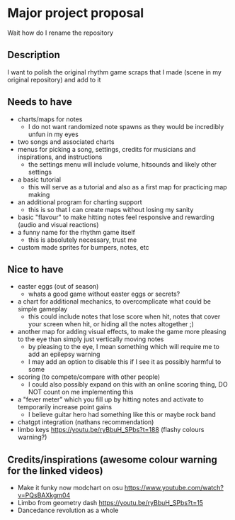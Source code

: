 # Major project proposal
Wait how do I rename the repository

## Description
I want to polish the original rhythm game scraps that I made (scene in my original repository) and add to it

## Needs to have
- charts/maps for notes
  - I do not want randomized note spawns as they would be incredibly unfun in my eyes
- two songs and associated charts
- menus for picking a song, settings, credits for musicians and inspirations, and instructions
  - the settings menu will include volume, hitsounds and likely other settings
- a basic tutorial
  - this will serve as a tutorial and also as a first map for practicing map making
- an additional program for charting support
  - this is so that I can create maps without losing my sanity
- basic "flavour" to make hitting notes feel responsive and rewarding (audio and visual reactions)
- a funny name for the rhythm game itself
  - this is absolutely necessary, trust me
- custom made sprites for bumpers, notes, etc

## Nice to have
- easter eggs (out of season)
  - whats a good game without easter eggs or secrets?
- a chart for additional mechanics, to overcomplicate what could be simple gameplay
  - this could include notes that lose score when hit, notes that cover your screen when hit, or hiding all the notes altogether ;)
- another map for adding visual effects, to make the game more pleasing to the eye than simply just vertically moving notes
  - by pleasing to the eye, I mean something which will require me to add an epilepsy warning
  - I may add an option to disable this if I see it as possibly harmful to some
- scoring (to compete/compare with other people)
  - I could also possibly expand on this with an online scoring thing, DO NOT count on me implementing this
- a "fever meter" which you fill up by hitting notes and activate to temporarily increase point gains
  - I believe guitar hero had something like this or maybe rock band
- chatgpt integration (nathans recommendation)
- limbo keys https://youtu.be/ryBbuH_SPbs?t=188 (flashy colours warning?)

## Credits/inspirations (awesome colour warning for the linked videos)
- Make it funky now modchart on osu https://www.youtube.com/watch?v=PQsBAXkgm04
- Limbo from geometry dash https://youtu.be/ryBbuH_SPbs?t=15
- Dancedance revolution as a whole

